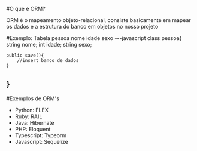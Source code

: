 #O que é ORM?

ORM é o mapeamento objeto-relacional, consiste basicamente em mapear os dados e a estrutura do banco em objetos no nosso projeto

#Exemplo: 
Tabela pessoa
    nome idade sexo
---javascript
class pessoa{
    string nome;
    int idade;
    string sexo;

    public save(){
        //insert banco de dados
    }
}
---

#Exemplos de ORM's
- Python: FLEX
- Ruby: RAIL
- Java: Hibernate
- PHP: Eloquent
- Typescript: Typeorm
- Javascript: Sequelize